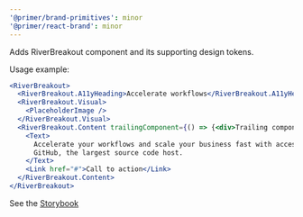 ```yaml
---
'@primer/brand-primitives': minor
'@primer/react-brand': minor
---
```


Adds RiverBreakout component and its supporting design tokens.

Usage example:

```jsx
<RiverBreakout>
  <RiverBreakout.A11yHeading>Accelerate workflows</RiverBreakout.A11yHeading>
  <RiverBreakout.Visual>
    <PlaceholderImage />
  </RiverBreakout.Visual>
  <RiverBreakout.Content trailingComponent={() => {<div>Trailing component</div>}}>
    <Text>
      Accelerate your workflows and scale your business fast with access to millions of open source projects on
      GitHub, the largest source code host.
    </Text>
    <Link href="#">Call to action</Link>
  </RiverBreakout.Content>
</RiverBreakout>
```

See the [Storybook](https://primer.style/brand/storybook/?path=/story/components-river-features--with-breakout)
